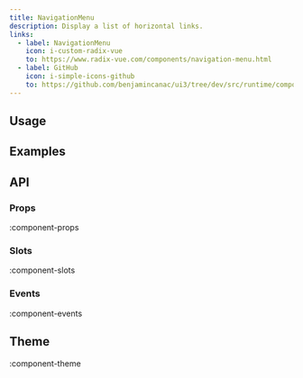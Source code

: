 ```yaml
---
title: NavigationMenu
description: Display a list of horizontal links.
links:
  - label: NavigationMenu
    icon: i-custom-radix-vue
    to: https://www.radix-vue.com/components/navigation-menu.html
  - label: GitHub
    icon: i-simple-icons-github
    to: https://github.com/benjamincanac/ui3/tree/dev/src/runtime/components/HorizontalNavigation.vue
---
```


## Usage

## Examples

## API

### Props

:component-props

### Slots

:component-slots

### Events

:component-events

## Theme

:component-theme

